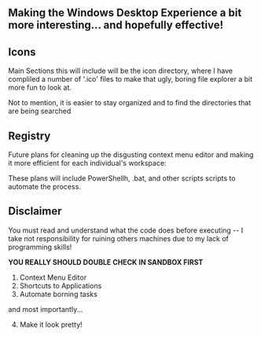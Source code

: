 Making the Windows Desktop Experience a bit more interesting... and hopefully effective!
------------------

Icons
---------

Main Sections this will include will be the icon directory, where I have compliled a number of '.ico' files to make that ugly, boring file explorer a bit more fun to look at.

Not to mention, it is easier to stay organized and to find the directories that are being searched


Registry
-------
Future plans for cleaning up the disgusting context menu editor and making it more efficient for each individual's workspace:

These plans will include PowerShellh, .bat, and other scripts scripts to automate the process.

## Disclaimer
You must read and understand what the code does before executing -- I take not responsibility for ruining others machines due to my lack of programming skills!

**YOU REALLY SHOULD DOUBLE CHECK IN SANDBOX FIRST**

1. Context Menu Editor
2. Shortcuts to Applications
3. Automate borning tasks

and most importantly...

4. Make it look pretty!
